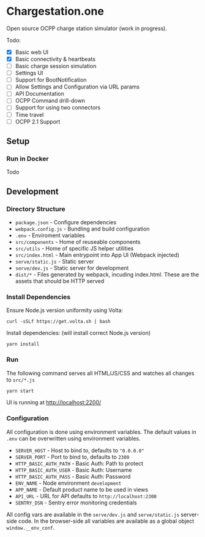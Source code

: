 # Chargestation.one

Open source OCPP charge station simulator (work in progress).

Todo:

- [x] Basic web UI
- [x] Basic connectivity & heartbeats
- [ ] Basic charge session simulation
- [ ] Settings UI
- [ ] Support for BootNotification
- [ ] Allow Settings and Configuration via URL params
- [ ] API Documentation
- [ ] OCPP Command drill-down
- [ ] Support for using two connectors
- [ ] Time travel
- [ ] OCPP 2.1 Support

## Setup

### Run in Docker

Todo

## Development

### Directory Structure

- `package.json` - Configure dependencies
- `webpack.config.js` - Bundling and build configuration
- `.env` - Enviroment variables
- `src/components` - Home of reuseable components
- `src/utils` - Home of specific JS helper utilities
- `src/index.html` - Main entrypoint into App UI (Webpack injected)
- `serve/static.js` - Static server
- `serve/dev.js` - Static server for development
- `dist/*` - Files generated by webpack, incuding index.html. These are the
  assets that should be HTTP served

### Install Dependencies

Ensure Node.js version uniformity using Volta:

```
curl -sSLf https://get.volta.sh | bash
```

Install dependencies: (will install correct Node.js version)

```
yarn install
```

### Run

The following command serves all HTML/JS/CSS and watches all changes to
`src/*.js`

```bash
yarn start
```

UI is running at [http://localhost:2200/](http://localhost:2200/)

### Configuration

All configuration is done using environment variables. The default values in
`.env` can be overwritten using environment variables.

- `SERVER_HOST` - Host to bind to, defaults to `"0.0.0.0"`
- `SERVER_PORT` - Port to bind to, defaults to `2300`
- `HTTP_BASIC_AUTH_PATH` - Basic Auth: Path to protect
- `HTTP_BASIC_AUTH_USER` - Basic Auth: Username
- `HTTP_BASIC_AUTH_PASS` - Basic Auth: Password
- `ENV_NAME` - Node environment `development`
- `APP_NAME` - Default product name to be used in views
- `API_URL` - URL for API defaults to `http://localhost:2300`
- `SENTRY_DSN` - Sentry error monitoring credentials

All config vars are available in the `serve/dev.js` and `serve/static.js`
server-side code. In the browser-side all variables are available as a global
object `window.__env_conf`.
